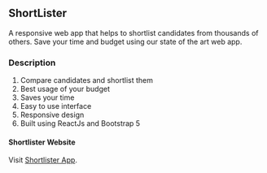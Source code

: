 ## ShortLister

A responsive web app that helps to shortlist candidates from thousands of others. Save your time and budget using our state of the art web app.

### Description

1. Compare candidates and shortlist them
2. Best usage of your budget
3. Saves your time
4. Easy to use interface
5. Responsive design
6. Built using ReactJs and Bootstrap 5

#### Shortlister Website

Visit [Shortlister App](www.google.com).
